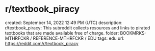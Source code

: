 # r/textbook_piracy

created: September 14, 2022 12:49 PM (UTC)
description: r/textbook_piracy: This subreddit collects resources and links to pirated textbooks that are made available free of charge.
folder: BOOKMRKS-MTHRFCKR / REFERENCE-MTHRFCKR / EDU
tags: edu
url: https://reddit.com/r/textbook_piracy